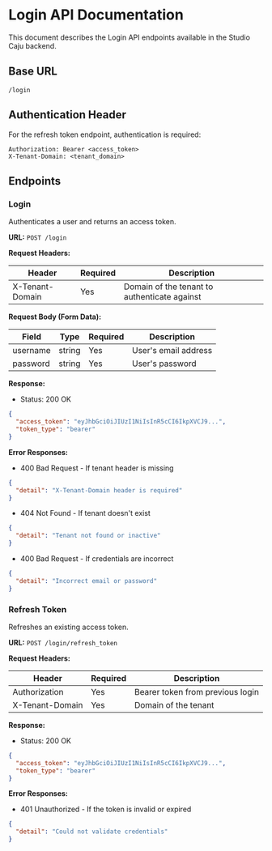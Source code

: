 # Login API Documentation

This document describes the Login API endpoints available in the Studio Caju backend.

## Base URL

```
/login
```

## Authentication Header

For the refresh token endpoint, authentication is required:

```
Authorization: Bearer <access_token>
X-Tenant-Domain: <tenant_domain>
```

## Endpoints

### Login

Authenticates a user and returns an access token.

**URL:** `POST /login`

**Request Headers:**

| Header | Required | Description |
|--------|----------|-------------|
| X-Tenant-Domain | Yes | Domain of the tenant to authenticate against |

**Request Body (Form Data):**

| Field | Type | Required | Description |
|-------|------|----------|-------------|
| username | string | Yes | User's email address |
| password | string | Yes | User's password |

**Response:**
- Status: 200 OK

```json
{
  "access_token": "eyJhbGciOiJIUzI1NiIsInR5cCI6IkpXVCJ9...",
  "token_type": "bearer"
}
```

**Error Responses:**

- 400 Bad Request - If tenant header is missing
```json
{
  "detail": "X-Tenant-Domain header is required"
}
```

- 404 Not Found - If tenant doesn't exist
```json
{
  "detail": "Tenant not found or inactive"
}
```

- 400 Bad Request - If credentials are incorrect
```json
{
  "detail": "Incorrect email or password"
}
```

### Refresh Token

Refreshes an existing access token.

**URL:** `POST /login/refresh_token`

**Request Headers:**

| Header | Required | Description |
|--------|----------|-------------|
| Authorization | Yes | Bearer token from previous login |
| X-Tenant-Domain | Yes | Domain of the tenant |

**Response:**
- Status: 200 OK

```json
{
  "access_token": "eyJhbGciOiJIUzI1NiIsInR5cCI6IkpXVCJ9...",
  "token_type": "bearer"
}
```

**Error Responses:**

- 401 Unauthorized - If the token is invalid or expired
```json
{
  "detail": "Could not validate credentials"
}
``` 